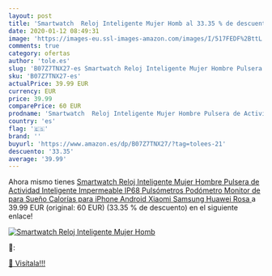 ```yaml
---
layout: post
title: 'Smartwatch  Reloj Inteligente Mujer Homb al 33.35 % de descuento'
date: 2020-01-12 08:49:31
image: 'https://images-eu.ssl-images-amazon.com/images/I/517FEDF%2BttL._SL400_.jpg'
comments: true
category: ofertas
author: 'tole.es'
slug: 'B07Z7TNX27-es Smartwatch Reloj Inteligente Mujer Hombre Pulsera de...'
sku: 'B07Z7TNX27-es'
actualPrice: 39.99 EUR
currency: EUR
price: 39.99
comparePrice: 60 EUR
prodname: 'Smartwatch  Reloj Inteligente Mujer Hombre Pulsera de Actividad Inteligente Impermeable IP68 Pulsómetros Podómetro Monitor de para Sueño Calorías para iPhone Android Xiaomi Samsung Huawei  Rosa '
country: 'es'
flag: '🇪🇸'
brand: ''
buyurl: 'https://www.amazon.es/dp/B07Z7TNX27/?tag=tolees-21'
descuento: '33.35'
average: '39.99'
---
```


Ahora mismo tienes [Smartwatch  Reloj Inteligente Mujer Hombre Pulsera de Actividad Inteligente Impermeable IP68 Pulsómetros Podómetro Monitor de para Sueño Calorías para iPhone Android Xiaomi Samsung Huawei  Rosa ](https://www.amazon.es/dp/B07Z7TNX27/?tag=tolees-21) a 39.99 EUR (original: 60 EUR) (33.35 %  de descuento) en el siguiente enlace!

[![Smartwatch  Reloj Inteligente Mujer Homb](https://images-eu.ssl-images-amazon.com/images/I/517FEDF%2BttL._SL400_.jpg)](https://www.amazon.es/dp/B07Z7TNX27/?tag=tolees-21)

🔎:


[🛒 Visítala!!!](https://www.amazon.es/dp/B07Z7TNX27/?tag=tolees-21)
